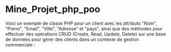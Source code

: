 # Mine_Projet_php_poo

Voici un exemple de classe PHP pour un client avec les attributs "Nom", "Preno", "Email", "Ville", "Adresse" et "pays", ainsi que des méthodes pour effectuer des opérations CRUD (Create, Read, Update, Delete) sur une base de données pour gérer des clients dans un contexte de gestion commerciale :
